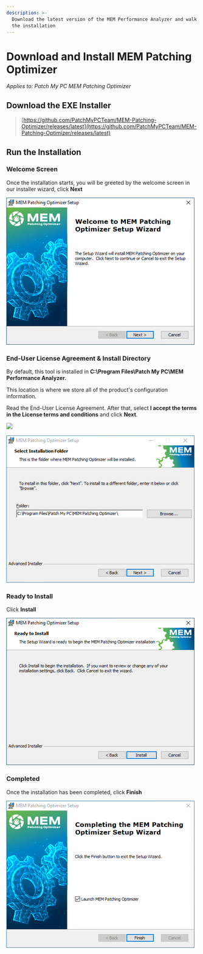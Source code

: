 ```yaml
---
description: >-
  Download the latest version of the MEM Performance Analyzer and walk through
  the installation
---
```


# Download and Install MEM Patching Optimizer

_Applies to: Patch My PC MEM Patching Optimizer_

## Download the EXE Installer

> [https://github.com/PatchMyPCTeam/MEM-Patching-Optimizer/releases/latest](https://github.com/PatchMyPCTeam/MEM-Patching-Optimizer/releases/latest)

## Run the Installation

### Welcome Screen

Once the installation starts, you will be greeted by the welcome screen in our installer wizard, click **Next**

![](<../.gitbook/assets/Start (1).png>)

### **End-User License Agreement & Install Directory**

By default, this tool is installed in **C:\Program Files\Patch My PC\MEM Performance Analyzer.**

This location is where we store all of the product's configuration information.

Read the End-User License Agreement. After that, select **I accept the terms in the License terms and conditions** and click **Next**.

![](../.gitbook/assets/EULA-\(1\).png)

![](<../.gitbook/assets/Install_Dir (1).png>)

### Ready to Install

Click **Install**

![](<../.gitbook/assets/Install (1).png>)

### Completed

Once the installation has been completed, click **Finish**

![](<../.gitbook/assets/Finish (1).png>)
